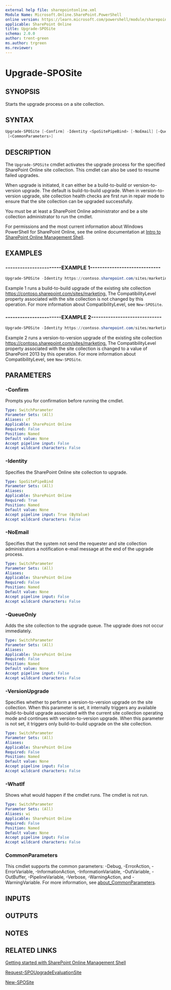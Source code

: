 ```yaml
---
external help file: sharepointonline.xml
Module Name: Microsoft.Online.SharePoint.PowerShell
online version: https://learn.microsoft.com/powershell/module/sharepoint-online/upgrade-sposite
applicable: SharePoint Online
title: Upgrade-SPOSite
schema: 2.0.0
author: trent-green
ms.author: trgreen
ms.reviewer:
---
```


# Upgrade-SPOSite

## SYNOPSIS

Starts the upgrade process on a site collection.

## SYNTAX

```powershell
Upgrade-SPOSite [-Confirm] -Identity <SpoSitePipeBind> [-NoEmail] [-QueueOnly] [-VersionUpgrade] [-WhatIf]
 [<CommonParameters>]
```

## DESCRIPTION

The `Upgrade-SPOSite` cmdlet activates the upgrade process for the specified SharePoint Online site collection.
This cmdlet can also be used to resume failed upgrades.

When upgrade is initiated, it can either be a build-to-build or version-to-version upgrade.
The default is build-to-build upgrade.
When in version-to-version upgrade, site collection health checks are first run in repair mode to ensure that the site collection can be upgraded successfully.

You must be at least a SharePoint Online administrator and be a site collection administrator to run the cmdlet.

For permissions and the most current information about Windows PowerShell for SharePoint Online, see the online documentation at [Intro to SharePoint Online Management Shell](https://learn.microsoft.com/powershell/sharepoint/sharepoint-online/introduction-sharepoint-online-management-shell?view=sharepoint-ps).

## EXAMPLES

### -----------------------EXAMPLE 1-----------------------------

```powershell
Upgrade-SPOSite -Identity https://contoso.sharepoint.com/sites/marketing
```

Example 1 runs a build-to-build upgrade of the existing site collection <https://contoso.sharepoint.com/sites/marketing.> The CompatibilityLevel property associated with the site collection is not changed by this operation. For more information about CompatibilityLevel, see `New-SPOSite`.

### -----------------------EXAMPLE 2-----------------------------

```powershell
Upgrade-SPOSite -Identity https://contoso.sharepoint.com/sites/marketing -VersionUpgrade
```

Example 2 runs a version-to-version upgrade of the existing site collection <https://contoso.sharepoint.com/sites/marketing.> The CompatibilityLevel property associated with the site collection is changed to a value of SharePoint 2013 by this operation. For more information about CompatibilityLevel, see `New-SPOSite`.

## PARAMETERS

### -Confirm

Prompts you for confirmation before running the cmdlet.

```yaml
Type: SwitchParameter
Parameter Sets: (All)
Aliases: cf
Applicable: SharePoint Online
Required: False
Position: Named
Default value: None
Accept pipeline input: False
Accept wildcard characters: False
```

### -Identity

Specifies the SharePoint Online site collection to upgrade.

```yaml
Type: SpoSitePipeBind
Parameter Sets: (All)
Aliases:
Applicable: SharePoint Online
Required: True
Position: Named
Default value: None
Accept pipeline input: True (ByValue)
Accept wildcard characters: False
```

### -NoEmail

Specifies that the system not send the requester and site collection administrators a notification e-mail message at the end of the upgrade process.

```yaml
Type: SwitchParameter
Parameter Sets: (All)
Aliases:
Applicable: SharePoint Online
Required: False
Position: Named
Default value: None
Accept pipeline input: False
Accept wildcard characters: False
```

### -QueueOnly

Adds the site collection to the upgrade queue. The upgrade does not occur immediately.

```yaml
Type: SwitchParameter
Parameter Sets: (All)
Aliases:
Applicable: SharePoint Online
Required: False
Position: Named
Default value: None
Accept pipeline input: False
Accept wildcard characters: False
```

### -VersionUpgrade

Specifies whether to perform a version-to-version upgrade on the site collection. When this parameter is set, it internally triggers any available build-to-build upgrade associated with the current site collection operating mode and continues with version-to-version upgrade. When this parameter is not set, it triggers only build-to-build upgrade on the site collection.

```yaml
Type: SwitchParameter
Parameter Sets: (All)
Aliases:
Applicable: SharePoint Online
Required: False
Position: Named
Default value: None
Accept pipeline input: False
Accept wildcard characters: False
```

### -WhatIf

Shows what would happen if the cmdlet runs.
The cmdlet is not run.

```yaml
Type: SwitchParameter
Parameter Sets: (All)
Aliases: wi
Applicable: SharePoint Online
Required: False
Position: Named
Default value: None
Accept pipeline input: False
Accept wildcard characters: False
```

### CommonParameters

This cmdlet supports the common parameters: -Debug, -ErrorAction, -ErrorVariable, -InformationAction, -InformationVariable, -OutVariable, -OutBuffer, -PipelineVariable, -Verbose, -WarningAction, and -WarningVariable. For more information, see [about_CommonParameters](https://go.microsoft.com/fwlink/?LinkID=113216).

## INPUTS

## OUTPUTS

## NOTES

## RELATED LINKS

[Getting started with SharePoint Online Management Shell](https://learn.microsoft.com/powershell/sharepoint/sharepoint-online/connect-sharepoint-online?view=sharepoint-ps)

[Request-SPOUpgradeEvaluationSite](Request-SPOUpgradeEvaluationSite.md)

[New-SPOSite](New-SPOSite.md)
